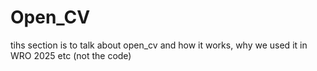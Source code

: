 # Open_CV
tihs section is to talk about open_cv and how it works, why we used it in WRO 2025 etc (not the code)